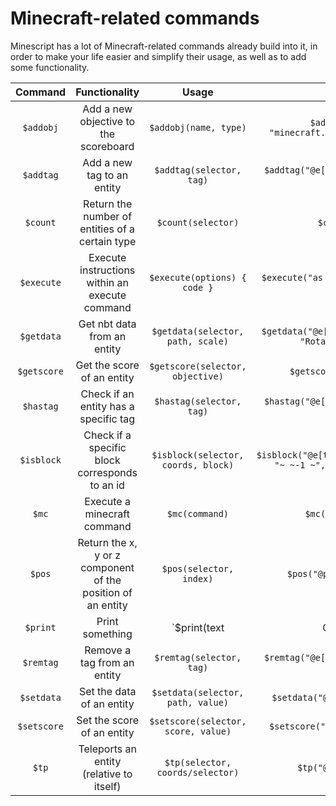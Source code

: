 # Minecraft-related commands

Minescript has a lot of Minecraft-related commands already build into it, in order to make your life easier and
simplify their usage, as well as to add some functionality.


| Command | Functionality | Usage | Example |
| :---: | :---: | :---: | :---: |
|`$addobj`| Add a new objective to the scoreboard | `$addobj(name, type)` | `$addobj("shot", "minecraft.used:minecraft.bow")` |
|`$addtag`| Add a new tag to an entity | `$addtag(selector, tag)` | `$addtag("@e[type=minecraft:pig]", "animal")` |
|`$count`| Return the number of entities of a certain type | `$count(selector)` | `$count("@a")` |
|`$execute`| Execute instructions within an execute command | `$execute(options) { code }` | `$execute("as @e at @s") { $mc("say @s") }` |
|`$getdata`| Get nbt data from an entity | `$getdata(selector, path, scale)` | `$getdata("@e[type=minecraft:pig]", "Rotation[0]", 0.5)` |
|`$getscore`| Get the score of an entity | `$getscore(selector, objective)` | `$getscore("@p", "shot")` |
|`$hastag`| Check if an entity has a specific tag | `$hastag(selector, tag)` | `$hastag("@e[type=minecraft:pig]", "animal")` |
|`$isblock`| Check if a specific block corresponds to an id | `$isblock(selector, coords, block)` | `$isblock("@e[type=minecraft:sheep]", "~ ~-1 ~", "minecraft:grass")` |
|`$mc`| Execute a minecraft command | `$mc(command)` | `$mc("say Hi @a!")` |
|`$pos`| Return the x, y or z component of the position of an entity | `$pos(selector, index)` | `$pos("@p[name=Alex]", 0)` |
|`$print`| Print something | `$print(text|COLOR,...)` | `$print("string"|green, 1|aqua, $x|red)` |
|`$remtag`| Remove a tag from an entity | `$remtag(selector, tag)` | `$remtag("@e[type=minecraft:pig]", "animal")` |
|`$setdata`| Set the data of an entity | `$setdata(selector, path, value)` | `$setdata("@p", "Pos[0]", $var)` |
|`$setscore`| Set the score of an entity | `$setscore(selector, score, value)` | `$setscore("@a", "animal", $var)` |
|`$tp`| Teleports an entity (relative to itself) | `$tp(selector, coords/selector)` | `$tp("@p", "~ ~10 ~")` |